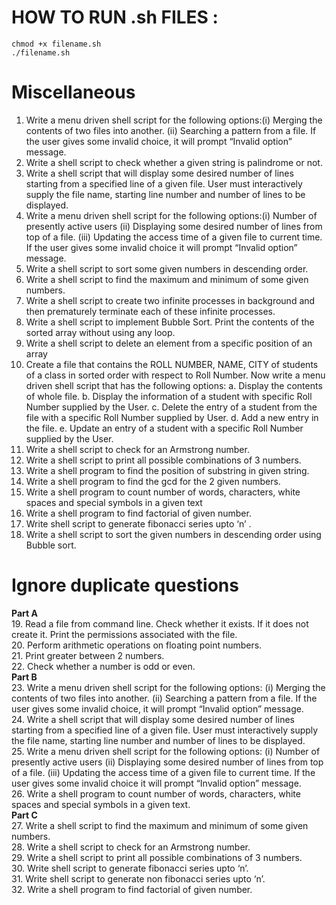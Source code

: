 # HOW TO RUN .sh FILES : 
```
chmod +x filename.sh
./filename.sh 
```
# Miscellaneous
1. Write a menu driven shell script for the following options:(i) Merging the contents of two files into another. (ii) Searching a pattern from a file.
If the user gives some invalid choice, it will prompt “Invalid option” message.
2. Write a shell script to check whether a given string is palindrome or not.
3. Write a shell script that will display some desired number of lines starting from a specified line of a given file. User must interactively supply the file name, starting line number and number of lines to be displayed.
4. Write a menu driven shell script for the following options:(i) Number of presently active users (ii) Displaying some desired number of lines from top of a file. (iii) Updating the access time of a given file to current time. If the user gives some invalid choice it will prompt “Invalid option” message.
5. Write a shell script to sort some given numbers in descending order.
6. Write a shell script to find the maximum and minimum of some given numbers.
7. Write a shell script to create two infinite processes in background and then prematurely terminate each of these infinite processes.
8. Write a shell script to implement Bubble Sort. Print the contents of the sorted array without using any loop.
9. Write a shell script to delete an element from a specific position of an array
10. Create a file that contains the ROLL NUMBER, NAME, CITY of students of a class in sorted order with respect to Roll Number. Now write a menu driven shell script that has the following options: a. Display the contents of whole file. b. Display the information of a student with specific Roll Number supplied by the User. c. Delete the entry of a student from the file with a specific Roll Number supplied by User. d. Add a new entry in the file. e. Update an entry of a student with a specific Roll Number supplied by the User.
11. Write a shell script to check for an Armstrong number.
12. Write a shell script to print all possible combinations of 3 numbers.
13. Write a shell program to find the position of substring in given string.
14. Write a shell program to find the gcd for the 2 given numbers.
15. Write a shell program to count number of words, characters, white spaces and special symbols in a given text
16. Write a shell program to find factorial of given number.
17. Write shell script to generate fibonacci series upto ‘n’ .
18. Write a shell script to sort the given numbers in descending order using Bubble sort.
# Ignore duplicate questions
**Part A**\
19. Read a file from command line. Check whether it exists. If it does not create it. Print the permissions associated with the file.\
20. Perform arithmetic operations on floating point numbers.\
21. Print greater between 2 numbers.\
22. Check whether a number is odd or even.\
**Part B**\
23. Write a menu driven shell script for the following options: (i) Merging the contents of two files into another. (ii) Searching a pattern from a file. If the user gives some invalid choice, it will prompt “Invalid option” message.\
24. Write a shell script that will display some desired number of lines starting from a specified line of a given file. User must interactively supply the file name, starting line number and number of lines to be displayed.\
25. Write a menu driven shell script for the following options: (i) Number of presently active users (ii) Displaying some desired number of lines from top of a file. (iii) Updating the access time of a given file to current time. If the user gives some invalid choice it will prompt “Invalid option” message.\
26. Write a shell program to count number of words, characters, white spaces and special symbols in a given text.\
**Part C**\
27. Write a shell script to find the maximum and minimum of some given numbers.\
28. Write a shell script to check for an Armstrong number.\
29. Write a shell script to print all possible combinations of 3 numbers.\
30. Write shell script to generate fibonacci series upto ‘n’.\
31. Write shell script to generate non fibonacci series upto ‘n’.\
32. Write a shell program to find factorial of given number.
